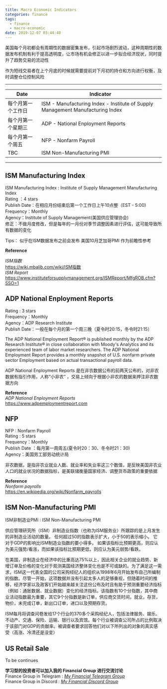 ```yaml
---
title: Macro Economic Indicators
categories: finance
tags:
  - finance
  - macro-economic
date: 2019-12-07 03:44:48
---
```



美国每个月初都会有周期性的数据密集发布，引起市场剧烈波动，这种周期性的数据发布机制有利于提高透明度，让市场有机会修正以进一步拟合经济现状，同时提升了趋势交易的流动性  

作为短线交易者在上个月底的时候就需要提前对下月初的持仓和方向进行权衡，及时调整仓位控制风险  

-----------------------------

| Date               | Indicator                                                                      |
| ------------------ | ------------------------------------------------------------------------------ |
| 每个月第一个工作日 | ISM - Manufacturing Index - Institute of Supply Management Manufacturing Index |
| 每个月第一个星期三 | ADP -  National Enployment Reports                                             |
| 每个月第一个周五   | NFP - Nonfarm Payroll                                                          |
| TBC                | ISM Non-Manufacturing PMI                                                      |

-----------------------------
## ISM Manufacturing Index
ISM Manufacturing Index : Institute of Supply Management Manufacturing Index  
Rating ：4 stars  
Publish Date：在相应月份结束后第一个工作日上午10点整（EST - 5:00)  
Frequency：Monthly  
Agency：Institute of Supply Management(美国供应管理协会)   
修正：不做月度修改，但是每年的一月份对季节调整因素进行评估，这可能导致所有数据的变化   

Tips：
似乎在ISM数据发布之前会发布 美国10月芝加哥PMI 作为前瞻性参考

**Reference**

_ISM指数_  
https://wiki.mbalib.com/wiki/ISM指数  
_ISM Report_  
https://www.instituteforsupplymanagement.org/ISMReport/MfgROB.cfm?SSO=1  


## ADP National Enployment Reports

Rating : 3 stars  
Frequency：Monthly  
Agency：ADP Research Institute  
Publish Date：一般在每个月的第一个周三晚（夏令时20:15，冬令时21:15） 

The ADP National Employment Report® is published monthly by the ADP Research Institute® in close collaboration with Moody's Analytics and its experienced team of labor market researchers. The ADP National Employment Report provides a monthly snapshot of U.S. nonfarm private sector Employment based on actual transactional payroll data.

ADP National Enployment Reports 是在非农数据公布的前两天公布的，对非农数据有指引作用，人称“小非农” ，交易上倾向于根据小非农的数据来押注非农数据方向

**Reference**  
_ADP National Enployment Reports_  
https://www.adpemploymentreport.com  


## NFP
NFP : Nonfarm Payroll  
Rating : 5 stars  
Frequency：Monthly  
Publish Date ：每月第一周周五(夏令时20：30、冬令时21：30)    
Agency：美国劳工部劳动统计局  

非农数据，是指非农业就业人数、就业率和失业率这三个数值，是反映美国非农业人口的就业状况的数据指标，是美联储衡量国家经济、调整货币政策的重要依据

**Reference**  
_Nonfarm payrolls_   
https://en.wikipedia.org/wiki/Nonfarm_payrolls   


## ISM Non-Manufacturing PMI
ISM非制造业PMI : ISM Non-Manufacturing PMI

供应管理研究所（ISM）非制造业指数（也称为ISM服务业）所跟踪的是上月发生的非制造业活动的数量。 
任何超过50的指数表示扩大，小于50的表示缩小。 
它对于GDP的影响比ISM制造业指数的要小得多。 
如果该指标比预期更高，则应认为美元强势/看涨，而如果该指标比预期更低，则应认为美元弱势/看跌。

在美国，非制造业在经济中的比重高达75%以上，因此相关企业的就业趋势、新增订单及价格的变化对于观测美国经济整体变化也是不可或缺的。为了满足这一需求，ISM这一代表全国的公司采购经纪人的组织从1998年6月开始发布自己所编制的指数。尽管一开始，这项数据并没有引起太多人的足够重视，但随着时间的推移，经济学家以及政客们开始越来越关注这份公布及时且有助于预测重要经济指标（例如：通胀数据、就业数据）变化的经济指标。该指数有10个分指数，其中商业活动指数最为重要，其它9个分指数是新订单，供应商交货时间，就业，存货，物价，未完成订单，新出口订单，进口以及预期存货。

ISM每月将调查问卷发给17个行业的370多个采购经纪人，包括法律服务、娱乐、不动产、交通、保险、运输、银行以及宾馆。每个行业被调查公司所占的比例取决于该部门对GDP的贡献率。被调查者要求回答他们对以下所列出的对象的真实感受（高涨、冷清还是没变）


## US Retail Sale

To be continues


**学习型的投资者可以加入我的 Financial Group 进行交流讨论**     
Finance Group in Telegram : [_My Financial Telegram Group_](https://t.me/joinchat/JAgU_xVgurGtCieh5GQ56g)   
Finance Group in Discord : [_My Financial Discord Group_](https://discord.gg/NgWdjb)
